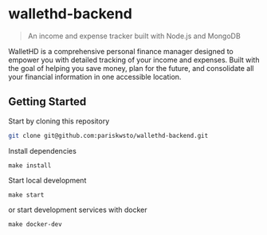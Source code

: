 # wallethd-backend

> An income and expense tracker built with Node.js and MongoDB

WalletHD is a comprehensive personal finance manager designed to empower you with detailed tracking of your income and expenses. Built with the goal of helping you save money, plan for the future, and consolidate all your financial information in one accessible location.

## Getting Started

Start by cloning this repository

```sh
git clone git@github.com:pariskwsto/wallethd-backend.git
```

Install dependencies

```
make install
```

Start local development

```
make start
```

or start development services with docker

```
make docker-dev
```
